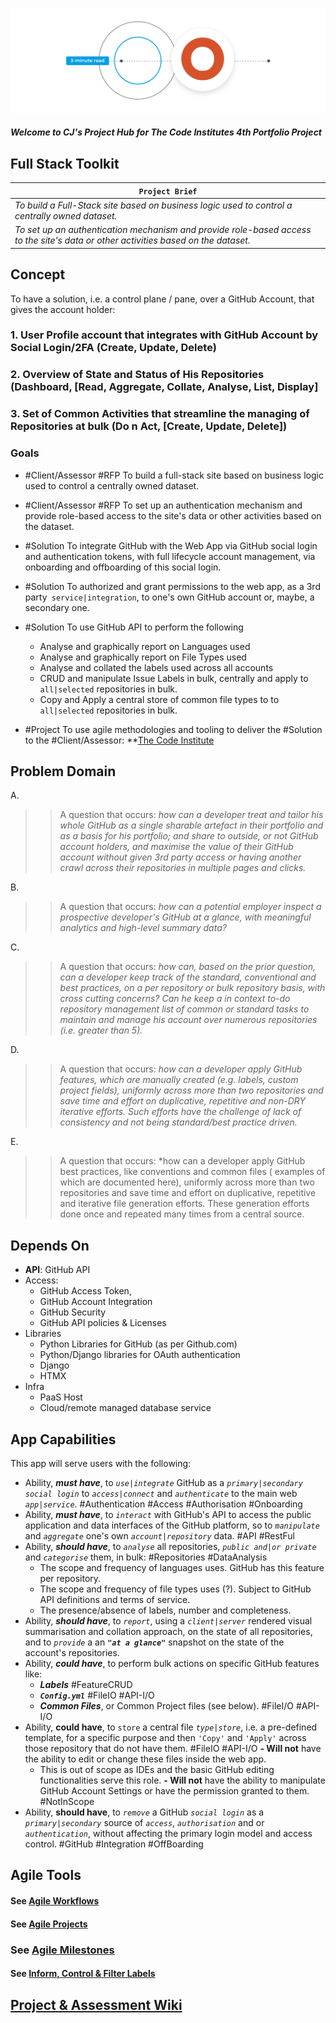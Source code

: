 ![](CodeInstitute.png)

##### Welcome to CJ's Project Hub for The Code Institutes 4th Portfolio Project

## Full Stack Toolkit

| `Project Brief`                                                                                                                    |
| ---------------------------------------------------------------------------------------------------------------------------------- |
| _To build a Full-Stack site based on business logic used to control a centrally owned dataset._                                    |
| _To set up an authentication mechanism and provide role-based access to the site's data or other activities based on the dataset._ |

## Concept

To have a solution, i.e. a control plane / pane, over a GitHub Account, that gives the account holder:

### 1. User Profile account that integrates with GitHub Account by Social Login/2FA (Create, Update, Delete)

### 2. Overview of State and Status of His Repositories (Dashboard, [Read, Aggregate, Collate, Analyse, List, Display]

### 3. Set of Common Activities that streamline the managing of Repositories at bulk (Do n Act, [Create, Update, Delete])

### Goals

-   #Client/Assessor #RFP To build a full-stack site based on business logic used to control a centrally owned dataset.
-   #Client/Assessor #RFP To set up an authentication mechanism and provide role-based access to the site's data or other
    activities based on the dataset.

-   #Solution To integrate GitHub with the Web App via GitHub social login and authentication tokens, with full lifecycle
    account management, via onboarding and offboarding of this social login.
-   #Solution To authorized and grant permissions to the web app, as a 3rd party` service|integration`, to one's own
    GitHub account or, maybe, a secondary one.
-   #Solution To use GitHub API to perform the following
    -   Analyse and graphically report on Languages used
    -   Analyse and graphically report on File Types used
    -   Analyse and collated the labels used across all accounts
    -   CRUD and manipulate Issue Labels in bulk, centrally and apply to `all|selected` repositories in bulk.
    -   Copy and Apply a central store of common file types to to `all|selected` repositories in bulk.
-   #Project To use agile methodologies and tooling to deliver the #Solution to the #Client/Assessor: \*\*<ins>The Code
    Institute</ins>

## Problem Domain

A.

> > A question that occurs: _how can a developer treat and tailor his whole GitHub as a single sharable artefact in
> > their portfolio and as a basis for his portfolio; and share to outside, or not GitHub account holders, and maximise the
> > value of their GitHub account without given 3rd party access or having another crawl across their repositories in
> > multiple pages and clicks._

B.

> > A question that occurs: _how can a potential employer inspect a prospective developer's GitHub at a glance, with
> > meaningful analytics and high-level summary data?_

C.

> > A question that occurs: _how can, based on the prior question, can a developer keep track of the standard,
> > conventional and best practices, on a per repository or bulk repository basis, with cross cutting concerns? Can he keep
> > a in context to-do repository management list of common or standard tasks to maintain and manage his account over
> > numerous repositories (i.e. greater than 5)._

D.

> > A question that occurs: _how can a developer apply GitHub features, which are manually created (e.g. labels, custom
> > project fields), uniformly across more than two repositories and save time and effort on duplicative, repetitive and
> > non-DRY iterative efforts. Such efforts have the challenge of lack of consistency and not being standard/best practice
> > driven._

E.

> > A question that occurs: \*how can a developer apply GitHub best practices, like conventions and common files (
> > examples of which are documented here), uniformly across more than two repositories and save time and effort on
> > duplicative, repetitive and iterative file generation efforts. These generation efforts done once and repeated many
> > times from a central source.

## Depends On

-   **API**: GitHub API
-   Access:
    -   GitHub Access Token,
    -   GitHub Account Integration
    -   GitHub Security
    -   GitHub API policies & Licenses
-   Libraries
    -   Python Libraries for GitHub (as per Github.com)
    -   Python/Django libraries for OAuth authentication
    -   Django
    -   HTMX
-   Infra
    -   PaaS Host
    -   Cloud/remote managed database service

## App Capabilities

This app will serve users with the following:

-   Ability, **_must have_**, to _`use|integrate`_ GitHub as a _`primary|secondary`_ _`social login`_ to
    _`access|connect`_ and _`authenticate`_ to the main web _`app|service`_. #Authentication #Access #Authorisation
    #Onboarding
-   Ability, **_must have_**, to _`interact`_ with GitHub's API to access the public application and data interfaces of
    the GitHub platform, so to _`manipulate`_ and _`aggregate`_ one's own _`account|repository`_ data. #API #RestFul
-   Ability, **_should have_**, to _`analyse`_ all repositories, _`public and|or private`_ and _`categorise`_ them, in
    bulk: #Repositories #DataAnalysis
    -   The scope and frequency of languages uses. GitHub has this feature per repository.
    -   The scope and frequency of file types uses (?). Subject to GitHub API definitions and terms of service.
    -   The presence/absence of labels, number and completeness.
-   Ability, **_should have_**, to _`report`_, using a _`client|server`_ rendered visual summarisation and collation
    approach, on the state of all repositories, and to _`provide`_ a an **_`"at a glance"`_** snapshot on the state of the
    account's repositories.
-   Ability, **_could have_**, to perform bulk actions on specific GitHub features like:
    -   **_Labels_** #FeatureCRUD
    -   **_`Config.yml`_** #FileIO #API-I/O
    -   **_Common Files_**, or Common Project files (see below). #FileI/O #API-I/O
-   Ability, **could have**, to `store` a central file _`type|store`_, i.e. a pre-defined template, for a specific purpose
    and then `'Copy'` and `'Apply'` across those repository that do not have them. #FileIO #API-I/O
    **- Will not** have the ability to edit or change these files inside the web app.
    -   This is out of scope as IDEs and the basic GitHub editing functionalities serve this role.
        **- Will not** have the ability to manipulate GitHub Account Settings or have the permission granted to them.
        #NotInScope
-   Ability, **should have**, to _`remove`_ a GitHub _`social login`_ as a _`primary|secondary`_ source of _`access`_,
    _`authorisation`_ and or _`authentication`_, without affecting the primary login model and access control. #GitHub
    #Integration #OffBoarding

## Agile Tools

#### See [Agile Workflows](https://github.com/iPoetDev/P4Template/issues/new/choose)

#### See [Agile Projects](https://github.com/iPoetDev/P4Template/projects?query=is%3Aopen)

### See [Agile Milestones](https://github.com/iPoetDev/P4Template/milestones)

#### See [Inform, Control & Filter Labels](https://github.com/iPoetDev/P4Template/labels)

## [Project & Assessment Wiki](https://github.com/iPoetDev/P4Template/wiki)
